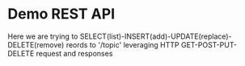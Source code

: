 # Demo REST API

Here we are trying to SELECT(list)-INSERT(add)-UPDATE(replace)-DELETE(remove) reords to '/topic' leveraging HTTP GET-POST-PUT-DELETE request and responses
